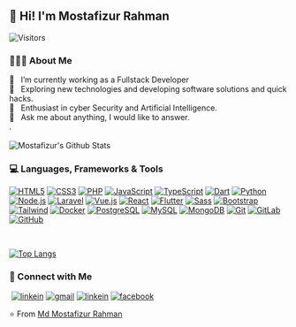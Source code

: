 ## :wave: Hi! I'm Mostafizur Rahman

![Visitors](https://visitor-badge.glitch.me/badge?page_id=MdMostaFizurRahman)

### 👨🏻‍💻 About Me

<div>🔭 &nbsp; I’m currently working as a Fullstack Developer</div>
<div>🤔 &nbsp; Exploring new technologies and developing software solutions and quick hacks.</div>
<div>🌱 &nbsp; Enthusiast in cyber Security and Artificial Intelligence.</div>
<div>💬 &nbsp; Ask me about anything, I would like to answer.</div>.

</br>
</br>

<img align="center" src="https://github-readme-stats.vercel.app/api?username=MdMostaFizurRahaman&include_all_commits=true&count_private=true&show_icons=true&line_height=20&title_color=7A7ADB&icon_color=2234AE&text_color=D3D3D3&bg_color=0,000000,130F40" alt="Mostafizur's Github Stats">

<br>

### :computer: Languages, Frameworks & Tools

[![HTML5](https://img.shields.io/badge/-HTML5-E34F26?style=flat&logo=html5&logoColor=white&link=https://github.com/MdMostaFizurRahaman)](https://github.com/MdMostaFizurRahaman) [![CSS3](https://img.shields.io/badge/-CSS3-1572B6?style=flat&logo=css3&link=https://github.com/MdMostaFizurRahaman)](https://github.com/MdMostaFizurRahaman) [![PHP](https://img.shields.io/badge/-PHP-black?style=flat&logo=PHP&link=https://github.com/MdMostaFizurRahaman)](https://github.com/MdMostaFizurRahaman) [![JavaScript](https://img.shields.io/badge/-JavaScript-black?style=flat&logo=javascript&link=https://github.com/MdMostaFizurRahaman)](https://github.com/MdMostaFizurRahaman) [![TypeScript](https://img.shields.io/badge/-TypeScript-black?style=flat&logo=typescript&link=https://github.com/MdMostaFizurRahaman)](https://github.com/MdMostaFizurRahaman) [![Dart](https://img.shields.io/badge/-Dart-0175C2?style=flat&logo=dart&link=https://github.com/MdMostaFizurRahaman)](https://github.com/MdMostaFizurRahaman) [![Python](https://img.shields.io/badge/-Python-black?style=flat&logo=Python&link=https://github.com/MdMostaFizurRahaman)](https://github.com/MdMostaFizurRahaman)
[![Node.js](https://img.shields.io/badge/-Node.js-3C873A?style=flat&logo=Node.js&logoColor=white&link=https://github.com/MdMostaFizurRahaman)](https://github.com/MdMostaFizurRahaman) [![Laravel](https://img.shields.io/badge/-Laravel-black?style=flat&logo=Laravel&link=https://github.com/MdMostaFizurRahaman)](https://github.com/MdMostaFizurRahaman) [![Vue.js](https://img.shields.io/badge/-Vue.js-black?style=flat&logo=Vue.js&link=https://github.com/MdMostaFizurRahaman)](https://github.com/MdMostaFizurRahaman) [![React](https://img.shields.io/badge/-React.js-black?style=flat&logo=react&link=https://github.com/MdMostaFizurRahaman)](https://github.com/MdMostaFizurRahaman) [![Flutter](https://img.shields.io/badge/-Flutter-02569B?style=flat&logo=flutter&link=https://github.com/MdMostaFizurRahaman)](https://github.com/MdMostaFizurRahaman) [![Sass](https://img.shields.io/badge/-Sass-%23CC6699?style=flat&logo=sass&logoColor=white&link=https://github.com/MdMostaFizurRahaman)](https://github.com/MdMostaFizurRahaman) [![Bootstrap](https://img.shields.io/badge/-Bootstrap-563D7C?style=flat&logo=bootstrap&link=https://github.com/MdMostaFizurRahaman)](https://github.com/MdMostaFizurRahaman) [![Tailwind](https://img.shields.io/badge/-Tailwind-black?style=flat&logo=tailwindcss&link=https://github.com/MdMostaFizurRahaman)](https://github.com/MdMostaFizurRahaman)
[![Docker](https://img.shields.io/badge/-Docker-black?style=flat&logo=docker&link=https://github.com/MdMostaFizurRahaman)](https://github.com/MdMostaFizurRahaman) [![PostgreSQL](https://img.shields.io/badge/-PostgreSQL-336791?style=flat&logo=postgresql&logoColor=white&link=https://github.com/MdMostaFizurRahaman)](https://github.com/MdMostaFizurRahaman) [![MySQL](https://img.shields.io/badge/-MySQL-black?style=flat&logo=mysql&link=https://github.com/MdMostaFizurRahaman)](https://github.com/MdMostaFizurRahaman) [![MongoDB](https://img.shields.io/badge/-MongoDB-black?style=flat&logo=MongoDB&link=https://github.com/MdMostaFizurRahaman)](https://github.com/MdMostaFizurRahaman) [![Git](https://img.shields.io/badge/-Git-black?style=flat&logo=git&link=https://github.com/MdMostaFizurRahaman)](https://github.com/MdMostaFizurRahaman) [![GitLab](https://img.shields.io/badge/-GitLab-FCA121?style=flat&logo=gitlab&link=https://github.com/MdMostaFizurRahaman)](https://gitlab.com/MdMostaFizurRahaman) [![GitHub](https://img.shields.io/badge/-GitHub-181717?style=flat&logo=github&link=https://github.com/MdMostaFizurRahaman)](https://github.com/MdMostaFizurRahaman)

</br>

[![Top Langs](https://github-readme-stats.vercel.app/api/top-langs/?username=MdMostaFizurRahaman&layout=compact&text_color=daf7dc&bg_color=151515)](https://github.com/MdMostaFizurRahaman/github-readme-stats)

### :handshake: Connect with Me

&nbsp;[![linkein](https://img.shields.io/badge/-Twitter-00acee?style=flat-square&logo=Twitter&logoColor=white&link=https://www.Twitter.com/in/luiz-carlos-abbott-galvão-neto-21a93b148/)](https://twitter.com/MdMosta49832065) [![gmail](https://img.shields.io/badge/-Gmail-c14438?style=flat-square&logo=Gmail&logoColor=white&link=mailto:luiz7401@gmail.com)](mailto:mostafizurhimself@gmail.com) [![linkein](https://img.shields.io/badge/-LinkedIn-blue?style=flat-square&logo=Linkedin&logoColor=white&link=https://www.linkedin.com/in/luiz-carlos-abbott-galvão-neto-21a93b148/)](https://www.linkedin.com/in/md-mostafizur-rahman-846823202/) [![facebook](https://img.shields.io/badge/-Facebook-1778F2?style=flat-square&logo=facebook&logoColor=white&link=https://www.facebook.com/in/luiz-carlos-abbott-galvão-neto-21a93b148/)](https://www.facebook.com/ahmed.shakil.75839)

:star: From [Md Mostafizur Rahman](https://github.com/MdMostaFizurRahaman)
